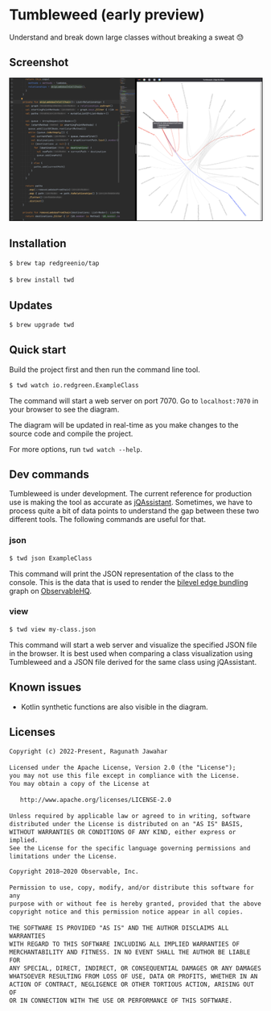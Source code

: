 # Tumbleweed (early preview)

Understand and break down large classes without breaking a sweat 😓

## Screenshot

![Screenshot](docs/screenshot.png)

## Installation

```bash
$ brew tap redgreenio/tap

$ brew install twd
```

## Updates

```bash
$ brew upgrade twd
```

## Quick start

Build the project first and then run the command line tool.

```bash
$ twd watch io.redgreen.ExampleClass
```

The command will start a web server on port 7070. Go to `localhost:7070` in your browser to see the diagram.

The diagram will be updated in real-time as you make changes to the source code and compile the project.

For more options, run `twd watch --help`.

## Dev commands

Tumbleweed is under development. The current reference for production use is making the tool as accurate
as [jQAssistant](https://jqassistant.org/). Sometimes, we have to process quite a bit of data points to understand the
gap between these two different tools. The following commands are useful for that.

### json

```bash
$ twd json ExampleClass
```

This command will print the JSON representation of the class to the console. This is the data that is used to render the
[bilevel edge bundling](https://observablehq.com/@d3/bilevel-edge-bundling) graph
on [ObservableHQ](https://observablehq.com).

### view

```bash
$ twd view my-class.json
```

This command will start a web server and visualize the specified JSON file in the browser. It is best used when
comparing a class visualization using Tumbleweed and a JSON file derived for the same class using jQAssistant.

## Known issues

- Kotlin synthetic functions are also visible in the diagram.

## Licenses

```
Copyright (c) 2022-Present, Ragunath Jawahar

Licensed under the Apache License, Version 2.0 (the "License");
you may not use this file except in compliance with the License.
You may obtain a copy of the License at

   http://www.apache.org/licenses/LICENSE-2.0

Unless required by applicable law or agreed to in writing, software
distributed under the License is distributed on an "AS IS" BASIS,
WITHOUT WARRANTIES OR CONDITIONS OF ANY KIND, either express or implied.
See the License for the specific language governing permissions and
limitations under the License.
```

```
Copyright 2018–2020 Observable, Inc.

Permission to use, copy, modify, and/or distribute this software for any
purpose with or without fee is hereby granted, provided that the above
copyright notice and this permission notice appear in all copies.

THE SOFTWARE IS PROVIDED "AS IS" AND THE AUTHOR DISCLAIMS ALL WARRANTIES
WITH REGARD TO THIS SOFTWARE INCLUDING ALL IMPLIED WARRANTIES OF
MERCHANTABILITY AND FITNESS. IN NO EVENT SHALL THE AUTHOR BE LIABLE FOR
ANY SPECIAL, DIRECT, INDIRECT, OR CONSEQUENTIAL DAMAGES OR ANY DAMAGES
WHATSOEVER RESULTING FROM LOSS OF USE, DATA OR PROFITS, WHETHER IN AN
ACTION OF CONTRACT, NEGLIGENCE OR OTHER TORTIOUS ACTION, ARISING OUT OF
OR IN CONNECTION WITH THE USE OR PERFORMANCE OF THIS SOFTWARE.
```
